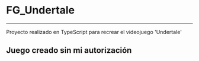 # FG_Undertale
------

Proyecto realizado en TypeScript para recrear el videojuego 'Undertale'


## Juego creado sin mi autorización
